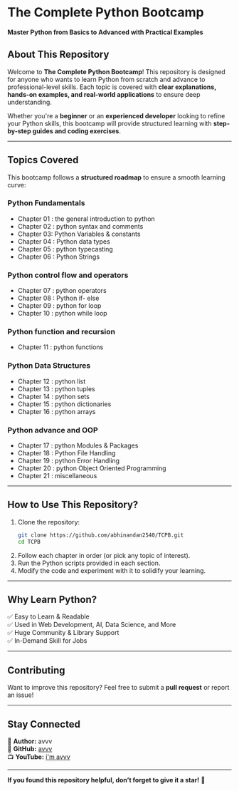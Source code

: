 
# **The Complete Python Bootcamp**  
**Master Python from Basics to Advanced with Practical Examples**  

## **About This Repository**  
Welcome to **The Complete Python Bootcamp**! This repository is designed for anyone who wants to learn Python from scratch and advance to professional-level skills. Each topic is covered with **clear explanations, hands-on examples, and real-world applications** to ensure deep understanding.  

Whether you're a **beginner** or an **experienced developer** looking to refine your Python skills, this bootcamp will provide structured learning with **step-by-step guides and coding exercises**.  

---

## **Topics Covered**  
This bootcamp follows a **structured roadmap** to ensure a smooth learning curve:  

### **Python Fundamentals**  
- Chapter 01 : the general introduction to python
- Chapter 02 : python syntax and comments 
- Chapter 03: Python Variables & constants
- Chapter 04 : Python data types
- Chapter 05 : python typecasting
- Chapter 06 : Python Strings

  

### **Python control flow and operators**  
- Chapter 07 : python operators 
- Chapter 08 : Python if- else 
- Chapter 09 : python for loop
- Chapter 10 : python while loop 


### **Python function and recursion**  
- Chapter 11 : python functions 

### **Python Data Structures**  
- Chapter 12 : python list  
- Chapter 13 : python tuples  
- Chapter 14 : python sets  
- Chapter 15 : python dictionaries  
- Chapter 16 : python arrays 


### **Python advance and OOP**  
- Chapter 17 : python Modules & Packages 
- Chapter 18 : Python File Handling
- Chapter 19 : python Error Handling
- Chapter 20 : python Object Oriented Programming
- Chapter 21 : miscellaneous 

---

## **How to Use This Repository?**  
1. Clone the repository:  
   ```bash
   git clone https://github.com/abhinandan2540/TCPB.git
   cd TCPB
   ```
2. Follow each chapter in order (or pick any topic of interest).  
3. Run the Python scripts provided in each section.  
4. Modify the code and experiment with it to solidify your learning.  

---

## **Why Learn Python?**  
✅ Easy to Learn & Readable  
✅ Used in Web Development, AI, Data Science, and More  
✅ Huge Community & Library Support  
✅ In-Demand Skill for Jobs  

---

## **Contributing**  
   Want to improve this repository? Feel free to submit a **pull request** or report an issue!  

---

## **Stay Connected**  
📌 **Author:** avvv  
🔗 **GitHub:** [avvv](https://github.com/abhinandan2540)  
📺 **YouTube:** [i'm avvv](https://www.youtube.com/channel/UCH_3dW9zdd-8Aio3ePKj3KA)  

---

**If you found this repository helpful, don’t forget to give it a star!** 🌟  

